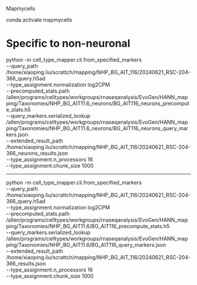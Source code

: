 Mapmycells

conda activate mapmycells

# Specific to non-neuronal
python -m cell_type_mapper.cli.from_specified_markers \
--query_path /home/xiaoping.liu/scrattch/mapping/NHP_BG_AIT_116/20240621_RSC-204-366_query.h5ad \
--type_assignment.normalization log2CPM \
--precomputed_stats.path /allen/programs/celltypes/workgroups/rnaseqanalysis/EvoGen/HANN_mapping/Taxonomies/NHP_BG_AIT11.6_neurons/BG_AIT116_neurons_precompute_stats.h5 \
--query_markers.serialized_lookup /allen/programs/celltypes/workgroups/rnaseqanalysis/EvoGen/HANN_mapping/Taxonomies/NHP_BG_AIT11.6_neurons/BG_AIT116_neurons_query_markers.json \
--extended_result_path /home/xiaoping.liu/scrattch/mapping/NHP_BG_AIT_116/20240621_RSC-204-366_neurons_results.json \
--type_assignment.n_processors 16 \
--type_assignment.chunk_size 1000








****

python -m cell_type_mapper.cli.from_specified_markers \
--query_path /home/xiaoping.liu/scrattch/mapping/NHP_BG_AIT_116/20240621_RSC-204-366_query.h5ad \
--type_assignment.normalization log2CPM \
--precomputed_stats.path /allen/programs/celltypes/workgroups/rnaseqanalysis/EvoGen/HANN_mapping/Taxonomies/NHP_BG_AIT11.6/BG_AIT116_precompute_stats.h5 \
--query_markers.serialized_lookup /allen/programs/celltypes/workgroups/rnaseqanalysis/EvoGen/HANN_mapping/Taxonomies/NHP_BG_AIT11.6/BG_AIT116_query_markers.json \
--extended_result_path /home/xiaoping.liu/scrattch/mapping/NHP_BG_AIT_116/20240621_RSC-204-366_results.json \
--type_assignment.n_processors 16 \
--type_assignment.chunk_size 1000 

